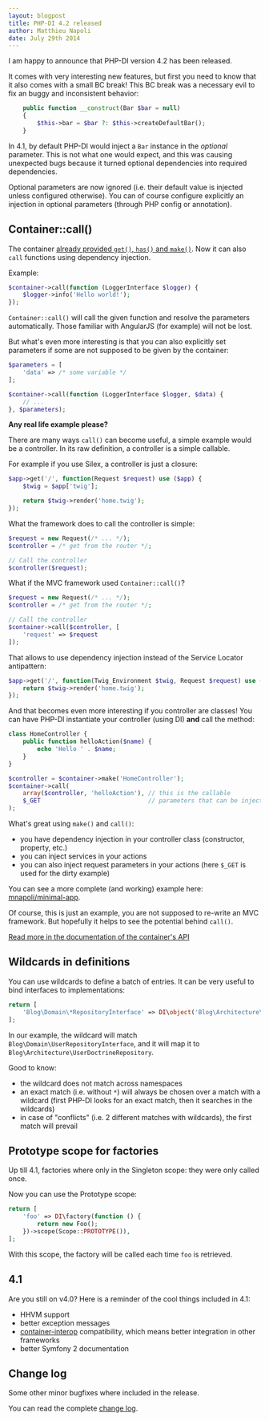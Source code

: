 ```yaml
---
layout: blogpost
title: PHP-DI 4.2 released
author: Matthieu Napoli
date: July 29th 2014
---
```


I am happy to announce that PHP-DI version 4.2 has been released.

It comes with very interesting new features, but first you need to know that it also comes with
a small BC break! This BC break was a necessary evil to fix an buggy and inconsistent behavior:

```php
    public function __construct(Bar $bar = null)
    {
        $this->bar = $bar ?: $this->createDefaultBar();
    }
```

In 4.1, by default PHP-DI would inject a `Bar` instance in the *optional* parameter.
This is not what one would expect, and this was causing unexpected bugs because it turned optional dependencies into required dependencies.

Optional parameters are now ignored (i.e. their default value is injected unless configured otherwise).
You can of course configure explicitly an injection in optional parameters (through PHP config or annotation).


## Container::call()

The container [already provided `get()`, `has()` and `make()`](../doc/container.md).
Now it can also `call` functions using dependency injection.

Example:

```php
$container->call(function (LoggerInterface $logger) {
    $logger->info('Hello world!');
});
```

`Container::call()` will call the given function and resolve the parameters automatically.
Those familiar with AngularJS (for example) will not be lost.

But what's even more interesting is that you can also explicitly set parameters if some are not supposed to be given
by the container:

```php
$parameters = [
    'data' => /* some variable */
];

$container->call(function (LoggerInterface $logger, $data) {
    // ...
}, $parameters);
```

**Any real life example please?**

There are many ways `call()` can become useful, a simple example would be a controller.
In its raw definition, a controller is a simple callable.

For example if you use Silex, a controller is just a closure:

```php
$app->get('/', function(Request $request) use ($app) {
    $twig = $app['twig'];

    return $twig->render('home.twig');
});
```

What the framework does to call the controller is simple:

```php
$request = new Request(/* ... */);
$controller = /* get from the router */;

// Call the controller
$controller($request);
```

What if the MVC framework used `Container::call()`?

```php
$request = new Request(/* ... */);
$controller = /* get from the router */;

// Call the controller
$container->call($controller, [
    'request' => $request
]);
```

That allows to use dependency injection instead of the Service Locator antipattern:

```php
$app->get('/', function(Twig_Environment $twig, Request $request) use ($app) {
    return $twig->render('home.twig');
});
```

And that becomes even more interesting if you controller are classes!
You can have PHP-DI instantiate your controller (using DI) **and** call the method:

```php
class HomeController {
    public function helloAction($name) {
        echo 'Hello ' . $name;
    }
}

$controller = $container->make('HomeController');
$container->call(
    array($controller, 'helloAction'), // this is the callable
    $_GET                              // parameters that can be injected
);
```

What's great using `make()` and `call()`:

- you have dependency injection in your controller class (constructor, property, etc.)
- you can inject services in your actions
- you can also inject request parameters in your actions (here `$_GET` is used for the dirty example)

You can see a more complete (and working) example here: [mnapoli/minimal-app](https://github.com/mnapoli/minimal-app).

Of course, this is just an example, you are not supposed to re-write an MVC framework.
But hopefully it helps to see the potential behind `call()`.

[Read more in the documentation of the container's API](../doc/container.md)


## Wildcards in definitions

You can use wildcards to define a batch of entries. It can be very useful to bind interfaces to implementations:

```php
return [
    'Blog\Domain\*RepositoryInterface' => DI\object('Blog\Architecture\*DoctrineRepository'),
];
```

In our example, the wildcard will match `Blog\Domain\UserRepositoryInterface`, and it will map it to
`Blog\Architecture\UserDoctrineRepository`.

Good to know:

- the wildcard does not match across namespaces
- an exact match (i.e. without `*`) will always be chosen over a match with a wildcard
(first PHP-DI looks for an exact match, then it searches in the wildcards)
- in case of "conflicts" (i.e. 2 different matches with wildcards), the first match will prevail


## Prototype scope for factories

Up till 4.1, factories where only in the Singleton scope: they were only called once.

Now you can use the Prototype scope:

```php
return [
    'foo' => DI\factory(function () {
        return new Foo();
    })->scope(Scope::PROTOTYPE()),
];
```

With this scope, the factory will be called each time `foo` is retrieved.


## 4.1

Are you still on v4.0? Here is a reminder of the cool things included in 4.1:

- HHVM support
- better exception messages
- [container-interop](https://github.com/container-interop/container-interop) compatibility, which means better
integration in other frameworks
- better Symfony 2 documentation


## Change log

Some other minor bugfixes where included in the release.

You can read the complete [change log](../change-log.md).
